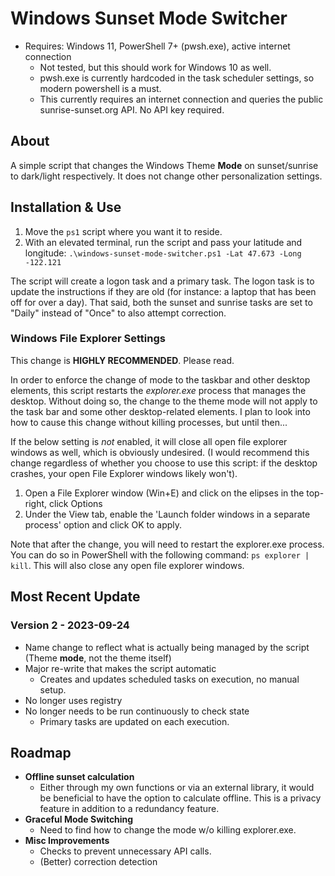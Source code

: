 # Windows Sunset Mode Switcher

- Requires: Windows 11, PowerShell 7+ (pwsh.exe), active internet connection
    - Not tested, but this should work for Windows 10 as well.
    - pwsh.exe is currently hardcoded in the task scheduler settings, so modern powershell is a must.
    - This currently requires an internet connection and queries the public sunrise-sunset.org API. No API key required.

## About

A simple script that changes the Windows Theme **Mode** on sunset/sunrise to dark/light respectively. It does not change other personalization settings.

## Installation & Use

1. Move the `ps1` script where you want it to reside.
2. With an elevated terminal, run the script and pass your latitude and longitude: `.\windows-sunset-mode-switcher.ps1 -Lat 47.673 -Long -122.121`

The script will create a logon task and a primary task. The logon task is to update the instructions if they are old (for instance: a laptop that has been off for over a day). That said, both the sunset and sunrise tasks are set to "Daily" instead of "Once" to also attempt correction.

### Windows File Explorer Settings

This change is **HIGHLY RECOMMENDED**. Please read.

In order to enforce the change of mode to the taskbar and other desktop elements, this script restarts the _explorer.exe_ process that manages the desktop. Without doing so, the change to the theme mode will not apply to the task bar and some other desktop-related elements. I plan to look into how to cause this change without killing processes, but until then...

If the below setting is _not_ enabled, it will close all open file explorer windows as well, which is obviously undesired. (I would recommend this change regardless of whether you choose to use this script: if the desktop crashes, your open File Explorer windows likely won't).

1. Open a File Explorer window (Win+E) and click on the elipses in the top-right, click Options
2. Under the View tab, enable the 'Launch folder windows in a separate process' option and click OK to apply.

Note that after the change, you will need to restart the explorer.exe process. You can do so in PowerShell with the following command: `ps explorer | kill`. This will also close any open file explorer windows.

## Most Recent Update

### Version 2 - 2023-09-24

- Name change to reflect what is actually being managed by the script (Theme **mode**, not the theme itself)
- Major re-write that makes the script automatic
  - Creates and updates scheduled tasks on execution, no manual setup.
- No longer uses registry
- No longer needs to be run continuously to check state
  - Primary tasks are updated on each execution.

## Roadmap

- **Offline sunset calculation**
  - Either through my own functions or via an external library, it would be beneficial to have the option to calculate offline. This is a privacy feature in addition to a redundancy feature.
- **Graceful Mode Switching**
  - Need to find how to change the mode w/o killing explorer.exe.
- **Misc Improvements**
  - Checks to prevent unnecessary API calls.
  - (Better) correction detection
